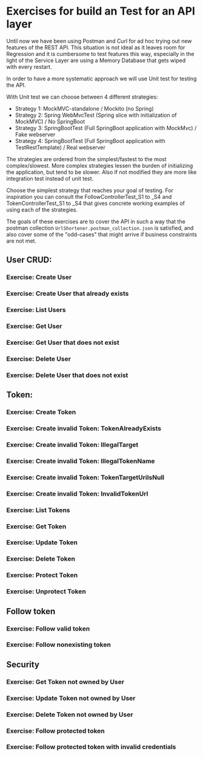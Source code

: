 # Exercises for build an Test for an API layer

Until now we have been using Postman and Curl for ad hoc trying out new features of the REST API. 
This situation is not ideal as it leaves room for Regression and it is cumbersome to test features this way,
especially in the light of the Service Layer are using a Memory Database that gets wiped with every restart.

In order to have a more systematic approach we will use Unit test for testing the API.

With Unit test we can choose between 4 different strategies:
- Strategy 1: MockMVC-standalone / Mockito (no Spring)
- Strategy 2: Spring WebMvcTest (Spring slice with initialization of MockMVC) / No SpringBoot
- Strategy 3: SpringBootTest (Full SpringBoot application with MockMvc) / Fake webserver
- Strategy 4: SpringBootTest (Full SpringBoot application with TestRestTemplate) / Real webserver

The strategies are ordered from the simplest/fastest to the most complex/slowest. More complex strategies lessen the 
burden of initializing the application, but tend to be slower. Also if not modified they are more like integration test
instead of unit test.

Choose the simplest strategy that reaches your goal of testing. For inspiration you can consult the 
FollowControllerTest_S1 to _S4 and TokenControllerTest_S1 to _S4 that gives concrete working examples of using each
of the strategies.

The goals of these exercises are to cover the API in such a way that the postman collection `UrlShortener.postman_collection.json`
is satisfied, and also cover some of the "odd-cases" that might arrive if business constraints are not met.

## User CRUD:

### Exercise: Create User
### Exercise: Create User that already exists
### Exercise: List Users
### Exercise: Get User
### Exercise: Get User that does not exist
### Exercise: Delete User
### Exercise: Delete User that does not exist


## Token:

### Exercise: Create Token
### Exercise: Create invalid Token: TokenAlreadyExists
### Exercise: Create invalid Token: IllegalTarget
### Exercise: Create invalid Token: IllegalTokenName
### Exercise: Create invalid Token: TokenTargetUriIsNull
### Exercise: Create invalid Token: InvalidTokenUrl
### Exercise: List Tokens
### Exercise: Get Token
### Exercise: Update Token
### Exercise: Delete Token
### Exercise: Protect Token
### Exercise: Unprotect Token

## Follow token
### Exercise: Follow valid token
### Exercise: Follow nonexisting token
                                                                     
## Security
### Exercise: Get Token not owned by User
### Exercise: Update Token not owned by User
### Exercise: Delete Token not owned by User
### Exercise: Follow protected token
### Exercise: Follow protected token with invalid credentials
